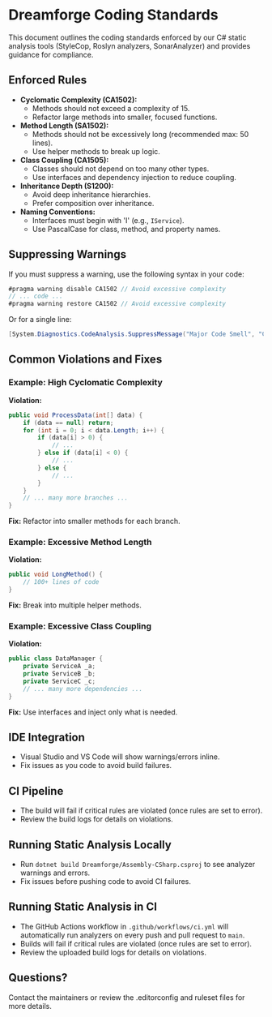 # Dreamforge Coding Standards

This document outlines the coding standards enforced by our C# static analysis tools (StyleCop, Roslyn analyzers, SonarAnalyzer) and provides guidance for compliance.

## Enforced Rules

- **Cyclomatic Complexity (CA1502):**
  - Methods should not exceed a complexity of 15.
  - Refactor large methods into smaller, focused functions.
- **Method Length (SA1502):**
  - Methods should not be excessively long (recommended max: 50 lines).
  - Use helper methods to break up logic.
- **Class Coupling (CA1505):**
  - Classes should not depend on too many other types.
  - Use interfaces and dependency injection to reduce coupling.
- **Inheritance Depth (S1200):**
  - Avoid deep inheritance hierarchies.
  - Prefer composition over inheritance.
- **Naming Conventions:**
  - Interfaces must begin with 'I' (e.g., `IService`).
  - Use PascalCase for class, method, and property names.

## Suppressing Warnings

If you must suppress a warning, use the following syntax in your code:

```csharp
#pragma warning disable CA1502 // Avoid excessive complexity
// ... code ...
#pragma warning restore CA1502 // Avoid excessive complexity
```

Or for a single line:

```csharp
[System.Diagnostics.CodeAnalysis.SuppressMessage("Major Code Smell", "CA1502:Avoid excessive complexity", Justification = "Reviewed and accepted complexity.")]
```

## Common Violations and Fixes

### Example: High Cyclomatic Complexity
**Violation:**
```csharp
public void ProcessData(int[] data) {
    if (data == null) return;
    for (int i = 0; i < data.Length; i++) {
        if (data[i] > 0) {
            // ...
        } else if (data[i] < 0) {
            // ...
        } else {
            // ...
        }
    }
    // ... many more branches ...
}
```
**Fix:**
Refactor into smaller methods for each branch.

### Example: Excessive Method Length
**Violation:**
```csharp
public void LongMethod() {
    // 100+ lines of code
}
```
**Fix:**
Break into multiple helper methods.

### Example: Excessive Class Coupling
**Violation:**
```csharp
public class DataManager {
    private ServiceA _a;
    private ServiceB _b;
    private ServiceC _c;
    // ... many more dependencies ...
}
```
**Fix:**
Use interfaces and inject only what is needed.

## IDE Integration
- Visual Studio and VS Code will show warnings/errors inline.
- Fix issues as you code to avoid build failures.

## CI Pipeline
- The build will fail if critical rules are violated (once rules are set to error).
- Review the build logs for details on violations.

## Running Static Analysis Locally
- Run `dotnet build Dreamforge/Assembly-CSharp.csproj` to see analyzer warnings and errors.
- Fix issues before pushing code to avoid CI failures.

## Running Static Analysis in CI
- The GitHub Actions workflow in `.github/workflows/ci.yml` will automatically run analyzers on every push and pull request to `main`.
- Builds will fail if critical rules are violated (once rules are set to error).
- Review the uploaded build logs for details on violations.

## Questions?
Contact the maintainers or review the .editorconfig and ruleset files for more details. 